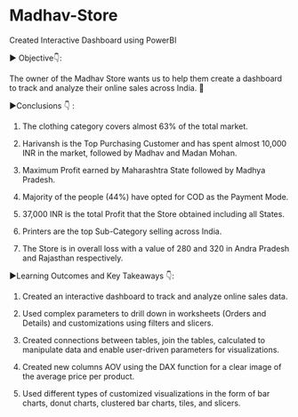 # Madhav-Store
Created Interactive Dashboard using PowerBI

▶ Objective👇:

The owner of the Madhav Store wants us to help them create a dashboard to track and analyze their online sales across India. 🔐 

▶Conclusions 👇 :

1. The clothing category covers almost 63% of the total market.

2. Harivansh is the Top Purchasing Customer and has spent almost 10,000 INR in the market, followed by Madhav and Madan Mohan.

3. Maximum Profit earned by Maharashtra State followed by Madhya Pradesh.

4. Majority of the people (44%) have opted for COD as the Payment Mode.

5. 37,000 INR is the total Profit that the Store obtained including all States.

6. Printers are the top Sub-Category selling across India.

7. The Store is in overall loss with a value of 280 and 320 in Andra Pradesh and Rajasthan respectively.

▶Learning Outcomes and Key Takeaways 👇:

1. Created an interactive dashboard to track and analyze online sales data.

2. Used complex parameters to drill down in worksheets (Orders and Details) and customizations using filters and slicers.

3. Created connections between tables, join the tables, calculated to manipulate data and enable user-driven parameters for visualizations.

4. Created new columns AOV using the DAX function for a clear image of the average price per product.

4. Used different types of customized visualizations in the form of bar charts, donut charts, clustered bar charts, tiles, and slicers.

